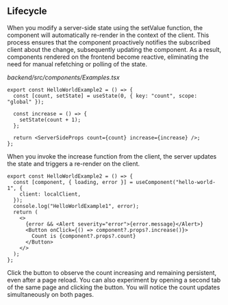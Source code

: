 ## Lifecycle

When you modify a server-side state using the setValue function, the component will automatically re-render in the context of the client. This process ensures that the component proactively notifies the subscribed client about the change, subsequently updating the component. As a result, components rendered on the frontend become reactive, eliminating the need for manual refetching or polling of the state.

_backend/src/components/Examples.tsx_

```tsx
export const HelloWorldExample2 = () => {
  const [count, setState] = useState(0, { key: "count", scope: "global" });

  const increase = () => {
    setState(count + 1);
  };

  return <ServerSideProps count={count} increase={increase} />;
};
```

When you invoke the increase function from the client, the server updates the state and triggers a re-render on the client.

```tsx
export const HelloWorldExample2 = () => {
  const [component, { loading, error }] = useComponent("hello-world-1", {
    client: localClient,
  });
  console.log("HelloWorldExample1", error);
  return (
    <>
      {error && <Alert severity="error">{error.message}</Alert>}
      <Button onClick={() => component?.props?.increase()}>
        Count is {component?.props?.count}
      </Button>
    </>
  );
};
```

Click the button to observe the count increasing and remaining persistent, even after a page reload. You can also experiment by opening a second tab of the same page and clicking the button. You will notice the count updates simultaneously on both pages.
